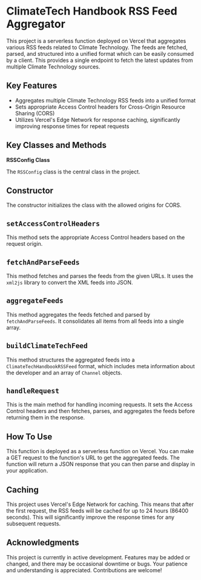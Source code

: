 ClimateTech Handbook RSS Feed Aggregator
=======================================

This project is a serverless function deployed on Vercel that aggregates various RSS feeds related to Climate Technology. The feeds are fetched, parsed, and structured into a unified format which can be easily consumed by a client. This provides a single endpoint to fetch the latest updates from multiple Climate Technology sources.

Key Features
------------

- Aggregates multiple Climate Technology RSS feeds into a unified format
- Sets appropriate Access Control headers for Cross-Origin Resource Sharing (CORS)
- Utilizes Vercel's Edge Network for response caching, significantly improving response times for repeat requests

Key Classes and Methods
-----------------------

**RSSConfig Class**

The `RSSConfig` class is the central class in the project.

Constructor
------------
The constructor initializes the class with the allowed origins for CORS.

`setAccessControlHeaders`
-------------------------
This method sets the appropriate Access Control headers based on the request origin.

`fetchAndParseFeeds`
---------------------
This method fetches and parses the feeds from the given URLs. It uses the `xml2js` library to convert the XML feeds into JSON.

`aggregateFeeds`
----------------
This method aggregates the feeds fetched and parsed by `fetchAndParseFeeds`. It consolidates all items from all feeds into a single array.

`buildClimateTechFeed`
----------------------
This method structures the aggregated feeds into a `ClimateTechHandbookRSSFeed` format, which includes meta information about the developer and an array of `Channel` objects.

`handleRequest`
----------------
This is the main method for handling incoming requests. It sets the Access Control headers and then fetches, parses, and aggregates the feeds before returning them in the response.

How To Use
----------

This function is deployed as a serverless function on Vercel. You can make a GET request to the function's URL to get the aggregated feeds. The function will return a JSON response that you can then parse and display in your application.

Caching
-------

This project uses Vercel's Edge Network for caching. This means that after the first request, the RSS feeds will be cached for up to 24 hours (86400 seconds). This will significantly improve the response times for any subsequent requests.

Acknowledgments
---------------

This project is currently in active development. Features may be added or changed, and there may be occasional downtime or bugs. Your patience and understanding is appreciated. Contributions are welcome!
